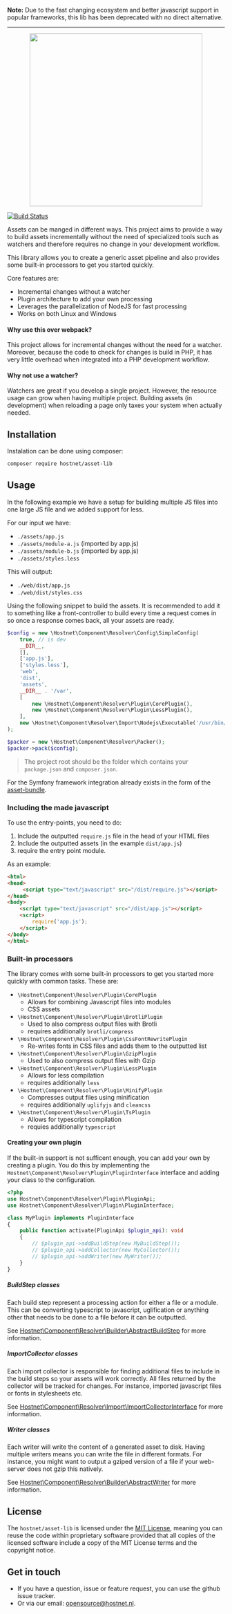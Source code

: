 **Note:** Due to the fast changing ecosystem and better javascript support in popular frameworks, this lib has been deprecated with no direct alternative.

----

<p align="center"><a href="http://www.hostnet.nl" target="_blank">
    <img width="400" src="https://www.hostnet.nl/images/hostnet.svg">
</a></p>


[![Build Status](https://github.com/hostnet/asset-lib/actions/workflows/main.yaml/badge.svg)](https://github.com/hostnet/asset-lib/actions/workflows/main.yaml)

Assets can be manged in different ways. This project aims to provide a way to build assets incrementally without the need of specialized tools such as watchers and therefore requires no change in your development workflow.

This library allows you to create a generic asset pipeline and also provides some built-in processors to get you started quickly.

Core features are:
 - Incremental changes without a watcher
 - Plugin architecture to add your own processing
 - Leverages the parallelization of NodeJS for fast processing
 - Works on both Linux and Windows
 
#### Why use this over webpack?
This project allows for incremental changes without the need for a watcher. Moreover, because the code to check for changes is build in PHP, it has very little overhead when integrated into a PHP development workflow.

#### Why not use a watcher?
Watchers are great if you develop a single project. However, the resource usage can grow when having multiple project. Building assets (in development) when reloading a page only taxes your system when actually needed.

Installation
------------
Instalation can be done using composer:
```bash
composer require hostnet/asset-lib
```

Usage
------------
In the following example we have a setup for building multiple JS files into one large JS file and we added support for less.

For our input we have: 
- `./assets/app.js`
- `./assets/module-a.js` (imported by app.js)
- `./assets/module-b.js` (imported by app.js)
- `./assets/styles.less`

This will output:
- `./web/dist/app.js`
- `./web/dist/styles.css`

Using the following snippet to build the assets. It is recommended to add it to something like a front-controller to build every time a request comes in so once a response comes back, all your assets are ready.

```php
$config = new \Hostnet\Component\Resolver\Config\SimpleConfig(
    true, // is dev
    __DIR__,
    [],
    ['app.js'],
    ['styles.less'],
    'web',
    'dist',
    'assets',
    __DIR__ . '/var',
    [
        new \Hostnet\Component\Resolver\Plugin\CorePlugin(),
        new \Hostnet\Component\Resolver\Plugin\LessPlugin(),
    ],
    new \Hostnet\Component\Resolver\Import\Nodejs\Executable('/usr/bin/node', __DIR__ . '/node_modules/')
);

$packer = new \Hostnet\Component\Resolver\Packer();
$packer->pack($config);
```
> The project root should be the folder which contains your `package.json` and `composer.json`.

For the Symfony framework integration already exists in the form of the [asset-bundle](https://github.com/hostnet/asset-bundle).

### Including the made javascript
To use the entry-points, you need to do:
1. Include the outputted `require.js` file in the head of your HTML files
2. Include the outputted assets (in the example `dist/app.js`)
3. require the entry point module.

As an example:
```html
<html>
<head>
     <script type="text/javascript" src="/dist/require.js"></script>
</head>
<body>
    <script type="text/javascript" src="/dist/app.js"></script>
    <script>
        require('app.js');
    </script>
</body>
</html>
```

### Built-in processors
The library comes with some built-in processors to get you started more quickly with common tasks. These are:
* `\Hostnet\Component\Resolver\Plugin\CorePlugin`
  * Allows for combining Javascript files into modules
  * CSS assets
* `\Hostnet\Component\Resolver\Plugin\BrotliPlugin`
  * Used to also compress output files with Brotli
  * requires additionally `brotli/compress` 
* `\Hostnet\Component\Resolver\Plugin\CssFontRewritePlugin`
  * Re-writes fonts in CSS files and adds them to the outputted list
* `\Hostnet\Component\Resolver\Plugin\GzipPlugin`
  * Used to also compress output files with Gzip
* `\Hostnet\Component\Resolver\Plugin\LessPlugin`
  * Allows for less compilation
  * requires additionally `less` 
* `\Hostnet\Component\Resolver\Plugin\MinifyPlugin`
  * Compresses output files using minification
  * requires additionally `uglifyjs` and `cleancss` 
* `\Hostnet\Component\Resolver\Plugin\TsPlugin`
  * Allows for typescript compilation
  * requies additionally `typescript`

#### Creating your own plugin
If the built-in support is not sufficent enough, you can add your own by creating a plugin. You do this by implementing the `Hostnet\Component\Resolver\Plugin\PluginInterface` interface and adding your class to the configuration.

```php
<?php
use Hostnet\Component\Resolver\Plugin\PluginApi;
use Hostnet\Component\Resolver\Plugin\PluginInterface;

class MyPlugin implements PluginInterface
{
    public function activate(PluginApi $plugin_api): void
    {
        // $plugin_api->addBuildStep(new MyBuildStep());
        // $plugin_api->addCollector(new MyCollector());
        // $plugin_api->addWriter(new MyWriter());
    }
}
```

##### BuildStep classes 
Each build step represent a processing action for either a file or a module. This can be converting typescript to javascript, uglification or anything other that needs to be done to a file before it can be outputted.

See [Hostnet\Component\Resolver\Builder\AbstractBuildStep](https://github.com/hostnet/asset-lib/blob/master/src/Builder/AbstractBuildStep.php) for more information.

##### ImportCollector classes 
Each import collector is responsible for finding additional files to include in the build steps so your assets will work correctly. All files returned by the collector will be tracked for changes. For instance, imported javascript files or fonts in stylesheets etc.

See [Hostnet\Component\Resolver\Import\ImportCollectorInterface](https://github.com/hostnet/asset-lib/blob/master/src/Import/ImportCollectorInterface.php) for more information.

##### Writer classes 
Each writer will write the content of a generated asset to disk. Having multiple writers means you can write the file in different formats. For instance, you might want to output a gziped version of a file if your web-server does not gzip this natively.

See [Hostnet\Component\Resolver\Builder\AbstractWriter](https://github.com/hostnet/asset-lib/blob/master/src/Builder/AbstractWriter.php) for more information.

License
-------------
The `hostnet/asset-lib` is licensed under the [MIT License](https://github.com/hostnet/form-handler-bundle/blob/master/LICENSE), meaning you can reuse the code within proprietary software provided that all copies of the licensed software include a copy of the MIT License terms and the copyright notice.

Get in touch
------------
 * If you have a question, issue or feature request, you can use the github issue tracker.
 * Or via our email: opensource@hostnet.nl.
